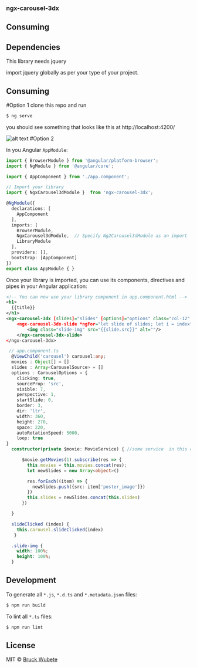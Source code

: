 
### ngx-carousel-3dx

## Consuming

## Dependencies

This library needs jquery

import jquery globally as per your type of your project.

## Consuming

#Option 1
clone this repo and run

```bash
$ ng serve
```

you should see something that looks like this at http://localhost:4200/

![alt text](docs/ngx-carousel-3dx-output.jpg "ngx-carousel-3dx in Action")
#Option 2

In you Angular `AppModule`:

```typescript
import { BrowserModule } from '@angular/platform-browser';
import { NgModule } from '@angular/core';

import { AppComponent } from './app.component';

// Import your library
import { NgxCarousel3dModule }  from 'ngx-carousel-3dx';

@NgModule({
  declarations: [
    AppComponent
  ],
  imports: [
    BrowserModule,
    NgxCarousel3dModule,  // Specify Ng2Carousel3dModule as an import
    LibraryModule
  ],
  providers: [],
  bootstrap: [AppComponent]
})
export class AppModule { }
```

Once your library is imported, you can use its components, directives and pipes in your Angular application:

```xml
<!-- You can now use your library component in app.component.html -->
<h1>
  {{title}}
</h1>
<ngx-carousel-3dx [slides]="slides" [options]="options" class="col-12" #carousel>
    <ngx-carousel-3dx-slide *ngFor="let slide of slides; let i = index" (click)="slideClicked(i)">
        <img class="slide-img" src="{{slide.src}}" alt=""/>
    </ngx-carousel-3dx-slide>
</ngx-carousel-3dx>
```

```typescript
 // app.component.ts
  @ViewChild('carousel') carousel:any;
  movies : Object[] = []
  slides : Array<CarouselSource> = []
  options : CarouselOptions = {
    clicking: true,
    sourceProp: 'src',
    visible: 7,
    perspective: 1,
    startSlide: 0,
    border: 3,
    dir: 'ltr',
    width: 360,
    height: 270,
    space: 220,
    autoRotationSpeed: 5000,
    loop: true
}
  constructor(private $movie: MovieService) { //some service  in this case Movie

      $movie.getMovies(1).subscribe(res => {
        this.movies = this.movies.concat(res);
        let newSlides = new Array<object>()

        res.forEach((item) => {
          newSlides.push({src: item['poster_image']})
        })
        this.slides = newSlides.concat(this.slides)
      })

  }

  slideClicked (index) {
    this.carousel.slideClicked(index)
   }
```

```css
  .slide-img {
    width: 100%;
    height: 100%;
  }

```

## Development

To generate all `*.js`, `*.d.ts` and `*.metadata.json` files:

```bash
$ npm run build
```

To lint all `*.ts` files:

```bash
$ npm run lint
```

## License

MIT © [Bruck Wubete](mailto:bruckwendwessenwubet@cmail.carleton.ca)
